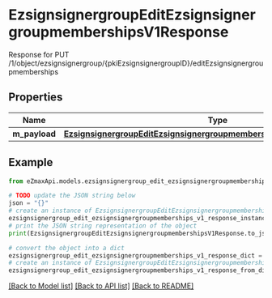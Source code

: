 # EzsignsignergroupEditEzsignsignergroupmembershipsV1Response

Response for PUT /1/object/ezsignsignergroup/{pkiEzsignsignergroupID}/editEzsignsignergroupmemberships

## Properties

Name | Type | Description | Notes
------------ | ------------- | ------------- | -------------
**m_payload** | [**EzsignsignergroupEditEzsignsignergroupmembershipsV1ResponseMPayload**](EzsignsignergroupEditEzsignsignergroupmembershipsV1ResponseMPayload.md) |  | 

## Example

```python
from eZmaxApi.models.ezsignsignergroup_edit_ezsignsignergroupmemberships_v1_response import EzsignsignergroupEditEzsignsignergroupmembershipsV1Response

# TODO update the JSON string below
json = "{}"
# create an instance of EzsignsignergroupEditEzsignsignergroupmembershipsV1Response from a JSON string
ezsignsignergroup_edit_ezsignsignergroupmemberships_v1_response_instance = EzsignsignergroupEditEzsignsignergroupmembershipsV1Response.from_json(json)
# print the JSON string representation of the object
print(EzsignsignergroupEditEzsignsignergroupmembershipsV1Response.to_json())

# convert the object into a dict
ezsignsignergroup_edit_ezsignsignergroupmemberships_v1_response_dict = ezsignsignergroup_edit_ezsignsignergroupmemberships_v1_response_instance.to_dict()
# create an instance of EzsignsignergroupEditEzsignsignergroupmembershipsV1Response from a dict
ezsignsignergroup_edit_ezsignsignergroupmemberships_v1_response_from_dict = EzsignsignergroupEditEzsignsignergroupmembershipsV1Response.from_dict(ezsignsignergroup_edit_ezsignsignergroupmemberships_v1_response_dict)
```
[[Back to Model list]](../README.md#documentation-for-models) [[Back to API list]](../README.md#documentation-for-api-endpoints) [[Back to README]](../README.md)


